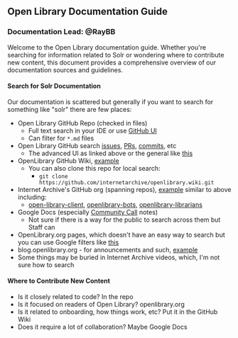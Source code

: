 ## Open Library Documentation Guide

### Documentation Lead: @RayBB

Welcome to the Open Library documentation guide. Whether you're searching for information related to Solr or wondering where to contribute new content, this document provides a comprehensive overview of our documentation sources and guidelines.

#### Search for Solr Documentation

Our documentation is scattered but generally if you want to search for something like "solr" there are few places:
- Open Library GitHub Repo (checked in files)
  - Full text search in your IDE or use [GitHub UI](https://github.com/search?q=solr+repo%3Ainternetarchive%2Fopenlibrary&type=code)
  - Can filter for `*.md` files
- Open Library GitHub search [issues](https://github.com/search?q=repo%3Ainternetarchive%2Fopenlibrary+solr&type=issues), [PRs](https://github.com/search?q=repo%3Ainternetarchive%2Fopenlibrary+solr&type=pullrequests), [commits](https://github.com/search?q=repo%3Ainternetarchive%2Fopenlibrary+solr&type=commits), etc
  - The advanced UI as linked above or the general like [this](https://github.com/internetarchive/openlibrary/issues?q=is%3Aissue+solr)
- OpenLibrary GitHub Wiki, [example](https://github.com/search?q=repo%3Ainternetarchive%2Fopenlibrary+solr&type=wikis)
  - You can also clone this repo for local search:
    - `git clone https://github.com/internetarchive/openlibrary.wiki.git`
- Internet Archive's GitHub org (spanning repos), [example](https://github.com/search?q=org%3Ainternetarchive%20solr&type=code) similar to above including:
  - [open-library-client](https://github.com/internetarchive/openlibrary-client), [openlibrary-bots](https://github.com/internetarchive/openlibrary-bots), [openlibrary-librarians](https://github.com/internetarchive/openlibrary-librarians)
- Google Docs (especially [Community Call](https://github.com/internetarchive/openlibrary/wiki/Community-Call) notes)
  - Not sure if there is a way for the public to search across them but Staff can
- OpenLibrary.org pages, which doesn't have an easy way to search but you can use Google filters like [this](https://www.google.com/search?q=solr+site%3Aopenlibrary.org)
- blog.openlibrary.org - for announcements and such, [example](https://www.google.com/search?q=solr+site%253Ablog.openlibrary.org)
- Some things may be buried in Internet Archive videos, which, I'm not sure how to search

#### Where to Contribute New Content

- Is it closely related to code? In the repo
- Is it focused on readers of Open Library? openlibrary.org
- Is it related to onboarding, how things work, etc? Put it in the GitHub Wiki
- Does it require a lot of collaboration? Maybe Google Docs
